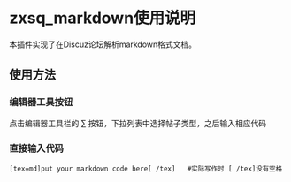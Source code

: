 # zxsq_markdown使用说明

本插件实现了在Discuz论坛解析markdown格式文档。

## 使用方法

### 编辑器工具按钮

点击编辑器工具栏的 $\sum$ 按钮，下拉列表中选择帖子类型，之后输入相应代码

### 直接输入代码

~~~
[tex=md]put your markdown code here[ /tex]   #实际写作时 [ /tex]没有空格
~~~~

